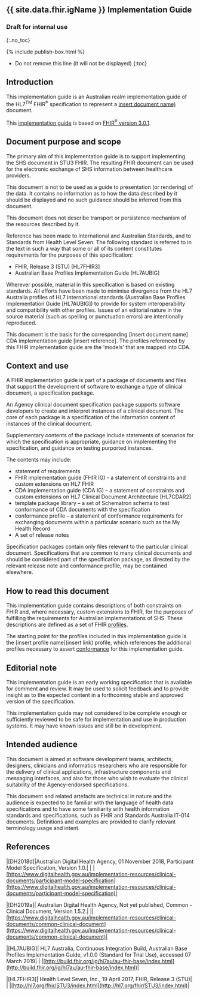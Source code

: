 ## {{ site.data.fhir.igName }} Implementation Guide
### Draft for internal use
{:.no_toc}

{% include publish-box.html %}
<!-- TOC  the css styling for this is \pages\assets\css\project.css under 'markdown-toc'-->
* Do not remove this line (it will not be displayed)
{:toc}
<!-- end TOC -->

## Introduction

This implementation guide is an Australian realm implementation guide of the HL7<sup>TM</sup> FHIR<sup>&reg;</sup> specification to represent a [insert document name)]() document.

This [implementation guide](http://hl7.org/fhir/STU3/implementationguide.html) is based on [FHIR<sup>&reg;</sup> version 3.0.1](http://hl7.org/fhir/STU3/index.html).


## Document purpose and scope

The primary aim of this implementation guide is to support implementing the SHS document in STU3 FHIR. The resulting FHIR document can be used for the electronic exchange of SHS information between healthcare providers.

This document is not to be used as a guide to presentation (or rendering) of the data. It contains no information as to how the data described by it should be displayed and no such guidance should be inferred from this document.

This document does not describe transport or persistence mechanism of the resources described by it.

Reference has been made to International and Australian Standards, and to Standards from Health Level Seven. The following standard is referred to in the text in such a way that some or all of its content constitutes requirements for the purposes of this specification:
* FHIR, Release 3 (STU) [HL7FHIR3]
* Australian Base Profiles Implementation Guide [HL7AUBIG]

Wherever possible, material in this specification is based on existing standards. All efforts have been made to minimise divergence from the HL7 Australia profiles of HL7 International standards (Australian Base Profiles Implementation Guide [HL7AUBIG]) to provide for system interoperability and compatibility with other profiles. Issues of an editorial nature in the source material (such as spelling or punctuation errors) are intentionally reproduced.

This document is the basis for the corresponding [insert document name] CDA implementation guide [insert reference]. The profiles referenced by this FHIR implementation guide are the 'models' that are mapped into CDA.


## Context and use
A FHIR implementation guide is part of a package of documents and files that support the development of software to exchange a type of clinical document, a specification package.

An Agency clinical document specification package supports software developers to create and interpret instances of a clinical document. The core of each package is a specification of the information content of instances of the clinical document.

Supplementary contents of the package include statements of scenarios for which the specification is appropriate, guidance on implementing the specification, and guidance on testing purported instances.

The contents may include:
* statement of requirements
* FHIR implementation guide (FHIR IG) - a statement of constraints and custom extensions on HL7 FHIR 
* CDA implementation guide (CDA IG) – a statement of constraints and custom extensions on HL7 Clinical Document Architecture [HL7CDAR2]
* template package library – a set of Schematron schema to test conformance of CDA documents with the specification
* conformance profile – a statement of conformance requirements for exchanging documents within a particular scenario such as the My Health Record
* A set of release notes

Specification packages contain only files relevant to the particular clinical document. Specifications that are common to many clinical documents and should be considered part of the specification package, as directed by the relevant release note and conformance profile, may be contained elsewhere.

## How to read this document
This implementation guide contains descriptions of both constraints on FHIR and, where necessary, custom extensions to FHIR, for the purposes of fulfilling the requirements for Australian implementations of SHS. These descriptions are defined as a set of FHIR [profiles](http://hl7.org/fhir/stu3/profiling.html).  

The starting point for the profiles included in this implementation guide is the [insert profile name](insert link) profile, which references the additional profiles necessary to assert [conformance](conformance.html) for this implementation guide.

## Editorial note
This implementation guide is an early working specification that is available for comment and review. It may be used to solicit feedback and to provide insight as to the expected content in a forthcoming stable and approved version of the specification.

This implementation guide may not considered to be complete enough or sufficiently reviewed to be safe for implementation and use in production systems. It may have known issues and still be in development.


## Intended audience
This document is aimed at software development teams, architects, designers, clinicians and informatics researchers who are responsible for the delivery of clinical applications, infrastructure components and messaging interfaces, and also for those who wish to evaluate the clinical suitability of the Agency-endorsed specifications.

This document and related artefacts are technical in nature and the audience is expected to be familiar with the language of health data specifications and to have some familiarity with health information standards and specifications, such as FHIR and Standards Australia IT-014 documents. Definitions and examples are provided to clarify relevant terminology usage and intent.


## References

|[DH2018d]|Australian Digital Health Agency, 01 November 2018, Participant Model Specification, Version 1.0.|
| |[https://www.digitalhealth.gov.au/implementation-resources/clinical-documents/participant-model-specification](https://www.digitalhealth.gov.au/implementation-resources/clinical-documents/participant-model-specification)|

|[DH2019a]| Australian Digital Health Agency, Not yet published, Common - Clinical Document, Version 1.5.2.|
||[https://www.digitalhealth.gov.au/implementation-resources/clinical-documents/common-clinical-document](https://www.digitalhealth.gov.au/implementation-resources/clinical-documents/common-clinical-document)|

|[HL7AUBIG]| HL7 Australia, Continuous Integration Build, Australian Base Profiles Implementation Guide, v1.0.0 (Standard for Trial Use), accessed 07 March 2019|
| |[http://build.fhir.org/ig/hl7au/au-fhir-base/index.html](http://build.fhir.org/ig/hl7au/au-fhir-base/index.html)|

|[HL7FHIR3]| Health Level Seven, Inc., 19 April 2017, FHIR, Release 3 (STU)|
| |[http://hl7.org/fhir/STU3/index.html](http://hl7.org/fhir/STU3/index.html)|
  



